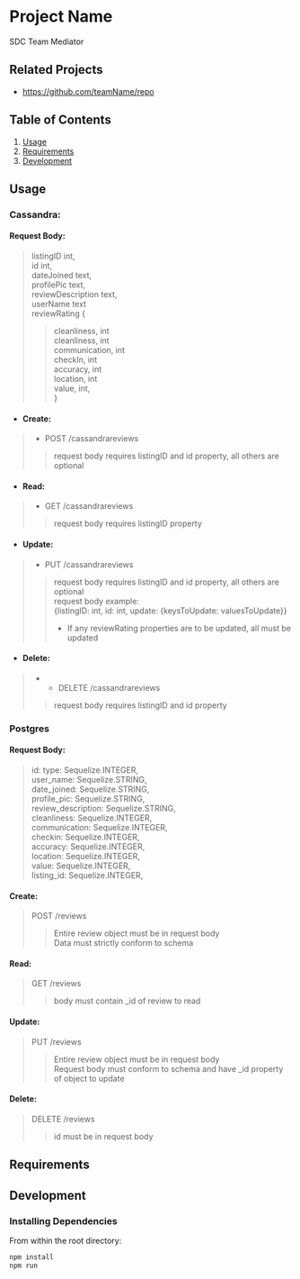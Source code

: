 # Project Name

SDC Team Mediator

## Related Projects

  - https://github.com/teamName/repo


## Table of Contents

1. [Usage](#Usage)
1. [Requirements](#requirements)
1. [Development](#development)

## Usage


### Cassandra:
 #### Request Body:
> listingID int, <br>
> id int, <br>
> dateJoined text, <br>
> profilePic text, <br>
> reviewDescription text, <br>
> userName text <br>
> reviewRating { <br>
>> cleanliness, int <br>
>> cleanliness, int <br>
>> communication, int <br>
>> checkIn, int <br>
>> accuracy, int <br>
>> location, int <br>
>> value, int, <br>}
* #### Create:
> * POST /cassandrareviews
>>request body requires listingID and id property, all others are optional
* #### Read:
> * GET /cassandrareviews
>>request body requires listingID property
* #### Update:
> * PUT /cassandrareviews
>> request body requires listingID and id property, all others are optional  <br>
>> request body example:  <br>
>>{listingID: int, id: int, update: {keysToUpdate: valuesToUpdate}} <br>
>> * If any reviewRating properties are to be updated, all must be updated
* #### Delete:
>* * DELETE /cassandrareviews
>> request body requires listingID and id property


### Postgres
#### Request Body:
> id: type: Sequelize.INTEGER, <br>
> user_name: Sequelize.STRING, <br>
> date_joined: Sequelize.STRING, <br>
> profile_pic: Sequelize.STRING, <br>
> review_description: Sequelize.STRING, <br>
> cleanliness: Sequelize.INTEGER, <br>
> communication: Sequelize.INTEGER, <br>
> checkin: Sequelize.INTEGER, <br>
> accuracy: Sequelize.INTEGER, <br>
> location: Sequelize.INTEGER, <br>
> value: Sequelize.INTEGER, <br>
> listing_id: Sequelize.INTEGER, <br>
#### Create:
>POST /reviews
>>Entire review object must be in request body<br>
>>Data must strictly conform to schema
#### Read:
>GET /reviews
>>body must contain _id of review to read
#### Update:
>PUT /reviews
>>Entire review object must be in request body<br>
>>Request body must conform to schema and have _id property of object to update
#### Delete:
>DELETE /reviews
>>id must be in request body

## Requirements



## Development

### Installing Dependencies

From within the root directory:

```sh
npm install
npm run
```

